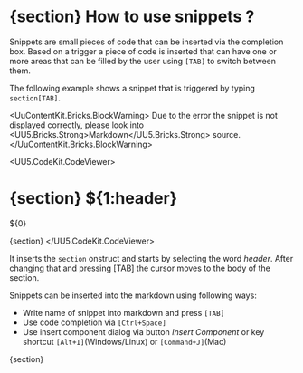 # {section} How to use snippets ? 

Snippets are small pieces of code that can be inserted via the completion box. Based on a trigger a piece of code is inserted that can have one or more areas that can be filled by the user using `[TAB]` to switch between them.

The following example shows a snippet that is triggered by typing `section[TAB]`.

<UuContentKit.Bricks.BlockWarning>
  Due to the error the snippet is not displayed correctly, please look into <UU5.Bricks.Strong>Markdown</UU5.Bricks.Strong> source.
</UuContentKit.Bricks.BlockWarning>

<UU5.CodeKit.CodeViewer>
# {section} ${1:header}
${0}

{section}
</UU5.CodeKit.CodeViewer>

It inserts the `section` onstruct and starts by selecting the word *header*. After changing that and pressing [TAB] the cursor moves to the body of the section. 

Snippets can be inserted into the markdown using following ways:
* Write name of snippet into markdown and press `[TAB]`
* Use code completion via `[Ctrl+Space]`
* Use insert component dialog via button *Insert Component* or key shortcut `[Alt+I]`(Windows/Linux) or `[Command+J]`(Mac) 


{section}

